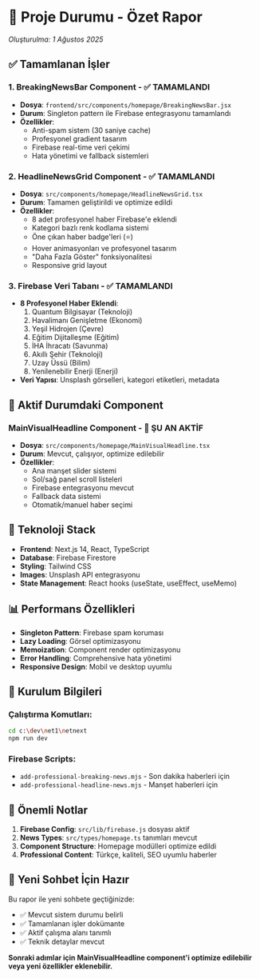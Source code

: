# 🚀 Proje Durumu - Özet Rapor
*Oluşturulma: 1 Ağustos 2025*

## ✅ Tamamlanan İşler

### 1. **BreakingNewsBar Component** - ✅ TAMAMLANDI
- **Dosya**: `frontend/src/components/homepage/BreakingNewsBar.jsx`
- **Durum**: Singleton pattern ile Firebase entegrasyonu tamamlandı
- **Özellikler**: 
  - Anti-spam sistem (30 saniye cache)
  - Profesyonel gradient tasarım
  - Firebase real-time veri çekimi
  - Hata yönetimi ve fallback sistemleri

### 2. **HeadlineNewsGrid Component** - ✅ TAMAMLANDI
- **Dosya**: `src/components/homepage/HeadlineNewsGrid.tsx`
- **Durum**: Tamamen geliştirildi ve optimize edildi
- **Özellikler**:
  - 8 adet profesyonel haber Firebase'e eklendi
  - Kategori bazlı renk kodlama sistemi
  - Öne çıkan haber badge'leri (⭐)
  - Hover animasyonları ve profesyonel tasarım
  - "Daha Fazla Göster" fonksiyonalitesi
  - Responsive grid layout

### 3. **Firebase Veri Tabanı** - ✅ TAMAMLANDI
- **8 Profesyonel Haber Eklendi**:
  1. Quantum Bilgisayar (Teknoloji)
  2. Havalimanı Genişletme (Ekonomi)
  3. Yeşil Hidrojen (Çevre)
  4. Eğitim Dijitalleşme (Eğitim)
  5. İHA İhracatı (Savunma)
  6. Akıllı Şehir (Teknoloji)
  7. Uzay Üssü (Bilim)
  8. Yenilenebilir Enerji (Enerji)
- **Veri Yapısı**: Unsplash görselleri, kategori etiketleri, metadata

## 🔄 Aktif Durumdaki Component

### **MainVisualHeadline Component** - 📍 ŞU AN AKTİF
- **Dosya**: `src/components/homepage/MainVisualHeadline.tsx`
- **Durum**: Mevcut, çalışıyor, optimize edilebilir
- **Özellikler**:
  - Ana manşet slider sistemi
  - Sol/sağ panel scroll listeleri
  - Firebase entegrasyonu mevcut
  - Fallback data sistemi
  - Otomatik/manuel haber seçimi

## 🎯 Teknoloji Stack

- **Frontend**: Next.js 14, React, TypeScript
- **Database**: Firebase Firestore
- **Styling**: Tailwind CSS
- **Images**: Unsplash API entegrasyonu
- **State Management**: React hooks (useState, useEffect, useMemo)

## 📊 Performans Özellikleri

- **Singleton Pattern**: Firebase spam koruması
- **Lazy Loading**: Görsel optimizasyonu
- **Memoization**: Component render optimizasyonu
- **Error Handling**: Comprehensive hata yönetimi
- **Responsive Design**: Mobil ve desktop uyumlu

## 🔧 Kurulum Bilgileri

### Çalıştırma Komutları:
```bash
cd c:\dev\net1\netnext
npm run dev
```

### Firebase Scripts:
- `add-professional-breaking-news.mjs` - Son dakika haberleri için
- `add-professional-headline-news.mjs` - Manşet haberleri için

## 📝 Önemli Notlar

1. **Firebase Config**: `src/lib/firebase.js` dosyası aktif
2. **News Types**: `src/types/homepage.ts` tanımları mevcut
3. **Component Structure**: Homepage modülleri optimize edildi
4. **Professional Content**: Türkçe, kaliteli, SEO uyumlu haberler

## 🚀 Yeni Sohbet İçin Hazır

Bu rapor ile yeni sohbete geçtiğinizde:
- ✅ Mevcut sistem durumu belirli
- ✅ Tamamlanan işler dokümante
- ✅ Aktif çalışma alanı tanımlı
- ✅ Teknik detaylar mevcut

**Sonraki adımlar için MainVisualHeadline component'i optimize edilebilir veya yeni özellikler eklenebilir.**

